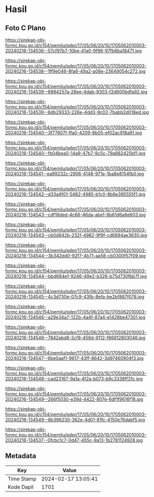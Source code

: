 # Hasil

## Foto C Plano

https://sirekap-obj-formc.kpu.go.id/c154/pemilu/pdpr/17/05/06/20/10/1705062010003-20240216-134536--57cf97b7-10be-41a0-9f98-97fb6ba18471.jpg

https://sirekap-obj-formc.kpu.go.id/c154/pemilu/pdpr/17/05/06/20/10/1705062010003-20240216-134538--1ff9e046-8fa6-49a2-a08e-23649054c272.jpg

https://sirekap-obj-formc.kpu.go.id/c154/pemilu/pdpr/17/05/06/20/10/1705062010003-20240216-134539--6884257a-28ee-4dab-9303-f2d600bdfa92.jpg

https://sirekap-obj-formc.kpu.go.id/c154/pemilu/pdpr/17/05/06/20/10/1705062010003-20240216-134539--8db29333-226e-4dd3-9c02-7babb2d018ed.jpg

https://sirekap-obj-formc.kpu.go.id/c154/pemilu/pdpr/17/05/06/20/10/1705062010003-20240216-134540--3f77607f-ffa0-4209-8b05-ef02ac918a91.jpg

https://sirekap-obj-formc.kpu.go.id/c154/pemilu/pdpr/17/05/06/20/10/1705062010003-20240216-134540--fb04bea0-14a9-47b7-8c5c-79a882425bf1.jpg

https://sirekap-obj-formc.kpu.go.id/c154/pemilu/pdpr/17/05/06/20/10/1705062010003-20240216-134541--ea99232c-2906-4148-971e-1ba8e8154fb0.jpg

https://sirekap-obj-formc.kpu.go.id/c154/pemilu/pdpr/17/05/06/20/10/1705062010003-20240216-134542--d33a4f01-5482-4985-b1c0-8b6e395555f1.jpg

https://sirekap-obj-formc.kpu.go.id/c154/pemilu/pdpr/17/05/06/20/10/1705062010003-20240216-134543--cdf16ded-4c66-46da-abe1-8b61d6a8e603.jpg

https://sirekap-obj-formc.kpu.go.id/c154/pemilu/pdpr/17/05/06/20/10/1705062010003-20240216-134543--cb0d842b-232f-4982-9f9f-cd6694ae3630.jpg

https://sirekap-obj-formc.kpu.go.id/c154/pemilu/pdpr/17/05/06/20/10/1705062010003-20240216-134544--3b342dd0-92f7-4b71-aa58-cb0300f57f09.jpg

https://sirekap-obj-formc.kpu.go.id/c154/pemilu/pdpr/17/05/06/20/10/1705062010003-20240216-134544--bbd684e1-9246-49e2-b326-b75d730fbb7f.jpg

https://sirekap-obj-formc.kpu.go.id/c154/pemilu/pdpr/17/05/06/20/10/1705062010003-20240216-134545--4c3d730e-07c9-43fb-8efa-be2bf887f078.jpg

https://sirekap-obj-formc.kpu.go.id/c154/pemilu/pdpr/17/05/06/20/10/1705062010003-20240216-134546--a29e34a7-122b-4a4f-87a4-e1428be47301.jpg

https://sirekap-obj-formc.kpu.go.id/c154/pemilu/pdpr/17/05/06/20/10/1705062010003-20240216-134546--7842abd8-2cf8-456d-9112-f86612803046.jpg

https://sirekap-obj-formc.kpu.go.id/c154/pemilu/pdpr/17/05/06/20/10/1705062010003-20240216-134547--6be0aaf1-9617-43ff-8642-3d97460904f3.jpg

https://sirekap-obj-formc.kpu.go.id/c154/pemilu/pdpr/17/05/06/20/10/1705062010003-20240216-134548--cad23167-9a1a-4f2a-b073-b9c3338ff31c.jpg

https://sirekap-obj-formc.kpu.go.id/c154/pemilu/pdpr/17/05/06/20/10/1705062010003-20240216-134549--266f5030-e39d-4422-807e-6df1f9616f18.jpg

https://sirekap-obj-formc.kpu.go.id/c154/pemilu/pdpr/17/05/06/20/10/1705062010003-20240216-134549--8b396230-362e-4d01-81fc-4150e76dabf5.jpg

https://sirekap-obj-formc.kpu.go.id/c154/pemilu/pdpr/17/05/06/20/10/1705062010003-20240216-134537--0fcbc1c7-0d47-455c-9a13-1b2781124928.jpg


## Metadata

| Key        | Value               |
| ---------- | ------------------- |
| Time Stamp | 2024-02-17 13:05:41 |
| Kode Dapil | 1701                |



